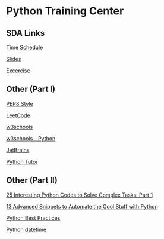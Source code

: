 # Python Training Center

## SDA Links

<a href="https://pythonremotecz5.zone.sdacademy.pro/schedule/">Time Schedule</a>

<a href="https://python.en.sdacademy.pro/slides/">Slides</a>

<a href="https://python.en.sdacademy.pro/exercises/">Excercise</a>

## Other (Part I)

<a href="https://www.python.org/dev/peps/pep-0008/">PEP8 Style</a>

<a href="https://leetcode.com/?fbclid=IwAR1RnTn7jI7WSu8hX4Sp_BOPe-FGbuno1pjSZvENd0Pooz1PN3xl475kA38">LeetCode</a>

<a href="https://www.w3schools.com/python/default.asp">w3schools</a>

<a href="https://www.w3schools.com/python/exercise.asp?filename=exercise_dictionaries3">w3schools - Python</a>

<a href="https://www.jetbrains.com/academy/">JetBrains</a>

<a href="https://pythontutor.com/">Python Tutor</a>

## Other (Part II)

<a href="https://python.plainenglish.io/25-interesting-python-lines-of-code-733f5b2956b6">25 Interesting Python Codes to Solve Complex Tasks: Part 1</a>

<a href="https://python.plainenglish.io/13-advanced-snippets-to-automate-the-cool-stuff-with-python-5d8ea3d389e9">13 Advanced Snippets to Automate the Cool Stuff with Python</a>

<a href="https://medium.com/@mohankrishnagupta/python-best-practices-4ad47c81b9bc">Python Best Practices</a>

<a href="https://www.programiz.com/python-programming/datetime">Python datetime</a>
